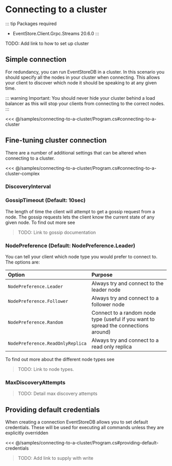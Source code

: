 # Connecting to a cluster

::: tip
Packages required
- EventStore.Client.Grpc.Streams 20.6.0
:::

TODO: Add link to how to set up cluster

## Simple connection

For redundancy, you can run EventStoreDB in a cluster. In this scenario you should specify all the nodes in your cluster when connecting. This allows your client to discover which node it should be speaking to at any given time.

::: warning
Important: You should never hide your cluster behind a load balancer as this will stop your clients from connecting to the correct nodes.
:::
 
<<< @/samples/connecting-to-a-cluster/Program.cs#connecting-to-a-cluster
 
## Fine-tuning cluster connection

There are a number of additional settings that can be altered when connecting to a cluster.

<<< @/samples/connecting-to-a-cluster/Program.cs#connecting-to-a-cluster-complex

### DiscoveryInterval

### GossipTimeout (Default: 10sec)

The length of time the client will attempt to get a gossip request from a node. The gossip requests lets the client know the current state of any given node. To find out more see 

> TODO: Link to gossip documentation

### NodePreference (Default: NodePreference.Leader)

You can tell your client which node type you would prefer to connect to. The options are:

| Option | Purpose |
|:------ |:------- |
| `NodePreference.Leader` | Always try and connect to the leader node |
| `NodePreference.Follower` | Always try and connect to a follower node | 
| `NodePreference.Random` | Connect to a random node type (useful if you want to spread the connections around) |
| `NodePreference.ReadOnlyReplica` | Always try and connect to a read only replica |

To find out more about the different node types see

> TODO: Link to node types.

### MaxDiscoveryAttempts

> TODO: Detail max discovery attempts 

## Providing default credentials

When creating a connection EventStoreDB allows you to set default credentials. These will be used for executing all commands unless they are explicitly overridden

<<< @/samples/connecting-to-a-cluster/Program.cs#providing-default-credentials

> TODO: Add link to supply with write

